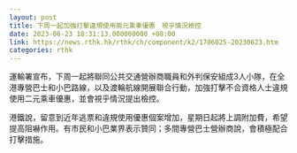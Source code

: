 ```yaml
---
layout: post
title: 下周一起加強打擊違規使用兩元乘車優惠　視乎情況檢控
date: 2023-06-23 18:31:13.000000000 +08:00
link: https://news.rthk.hk/rthk/ch/component/k2/1706025-20230623.htm
categories: rthk
---
```


運輸署宣布，下周一起將聯同公共交通營辦商職員和外判保安組成3人小隊，在全港專營巴士和小巴路線，以及渡輪航線開展聯合行動，加強打擊不合資格人士違規使用二元乘車優惠，並會視乎情況提出檢控。

港鐵說，留意到近年逃票和違規使用優惠個案增加，星期日起將上調附加費，希望提高阻嚇作用。有市民和小巴業界表示贊同；多間專營巴士營辦商說，會積極配合打擊措施。
